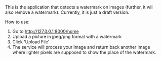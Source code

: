 This is the application that detects a watermark on images (further, it will also remove a watermark). 
Currently, it is just a draft version. 

How to use:
1. Go to http://127.0.0.1:8000/home
2. Upload a picture in jpeg/png format with a watermark
3. Click 'Upload File'
4. The service will process your image and return back another image where lighter pixels are supposed to show the place of the watermark.

